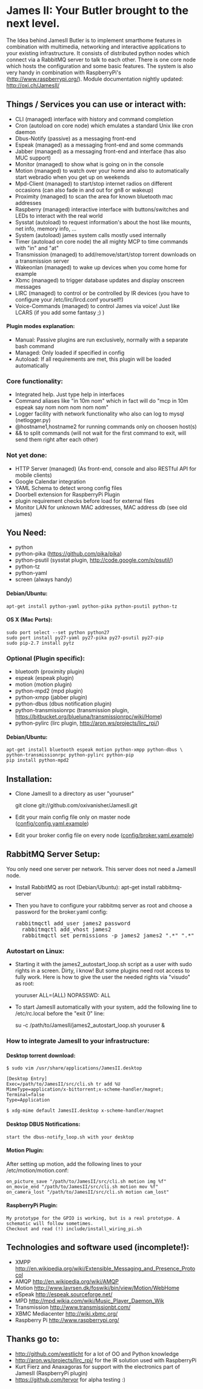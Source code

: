 # James II: Your Butler brought to the next level.
The Idea behind JamesII Butler is to implement smarthome features in combination with multimedia, networking and interactive applications to your existing infrastructure. It consists of distributed python nodes which connect via a RabbitMQ server to talk to each other. There is one core node which hosts the configuration and some basic features.
The system is also very handy in combination with RaspberryPi's (http://www.raspberrypi.org/).
Module documentation nightly updated: http://oxi.ch/JamesII/

## Things / Services you can use or interact with:
* CLI (managed) interface with history and command completion
* Cron (autoload on core node) which emulates a standard Unix like cron daemon
* Dbus-Notify (passive) as a messaging front-end
* Espeak (managed) as a messaging front-end and some commands
* Jabber (managed) as a messaging front-end and interface (has also MUC support)
* Monitor (managed) to show what is going on in the console
* Motion (managed) to watch over your home and also to automatically start webradio when you get up on weekends
* Mpd-Client (managed) to start/stop internet radios on different occasions (can also fade in and out for gn8 or wakeup)
* Proximity (managed) to scan the area for known bluetooth mac addresses
* Raspberry (managed) interactive interface with buttons/switches and LEDs to interact with the real world
* Sysstat (autoload) to request information's about the host like mounts, net info, memory info, ...
* System (autoload) james system calls mostly used internally
* Timer (autoload on core node) the all mighty MCP to time commands with "in" and "at"
* Transmission (managed) to add/remove/start/stop torrent downloads on a transmission server
* Wakeonlan (managed) to wake up devices when you come home for example
* Xbmc (managed) to trigger database updates and display onscreen messages
* LIRC (managed) to control or be controlled by IR devices (you have to configure your /etc/lirc/lircd.conf yourself!)
* Voice-Commands (managed) to control James via voice! Just like LCARS (if you add some fantasy ;) )

#### Plugin modes explanation:
* Manual: Passive plugins are run exclusively, normally with a separate bash command
* Managed: Only loaded if specified in config
* Autoload: If all requirements are met, this plugin will be loaded automatically

### Core functionality:
* Integrated help. Just type help in interfaces
* Command aliases like "in 10m nom" which in fact will do "mcp in 10m espeak say nom nom nom nom nom"
* Logger facility with network functionality who also can log to mysql (netlogger.py)
* @hostname1,hostname2 for running commands only on choosen host(s)
* && to split commands (will not wait for the first command to exit, will send them right after each other)

### Not yet done:
* HTTP Server (managed) (As front-end, console and also RESTful API for mobile clients)
* Google Calendar integration
* YAML Schema to detect wrong config files
* Doorbell extension for RaspberryPi Plugin
* plugin requirement checks before load for external files
* Monitor LAN for unknown MAC addresses, MAC address db (see old james)

## You Need:
* python
* python-pika (https://github.com/pika/pika)
* python-psutil (sysstat plugin, http://code.google.com/p/psutil/)
* python-tz
* python-yaml
* screen (always handy)

#### Debian/Ubuntu:
	apt-get install python-yaml python-pika python-psutil python-tz

#### OS X (Mac Ports):
	sudo port select --set python python27
	sudo port install py27-yaml py27-pika py27-psutil py27-pip
	sudo pip-2.7 install pytz

### Optional (Plugin specific):
* bluetooth (proximity plugin)
* espeak (espeak plugin)
* motion (motion plugin)
* python-mpd2 (mpd plugin)
* python-xmpp (jabber plugin)
* python-dbus (dbus notification plugin)
* python-transmissionrpc (transmission plugin, https://bitbucket.org/blueluna/transmissionrpc/wiki/Home)
* python-pylirc (lirc plugin, http://aron.ws/projects/lirc_rpi/)

#### Debian/Ubuntu:
	apt-get install bluetooth espeak motion python-xmpp python-dbus \
	python-transmissionrpc python-pylirc python-pip
	pip install python-mpd2

## Installation:
* Clone JamesII to a directory as user "youruser"

	git clone git://github.com/oxivanisher/JamesII.git

* Edit your main config file only on master node ([config/config.yaml.example](https://github.com/oxivanisher/JamesII/blob/master/config/config.yaml.example "Base Config Example"))
* Edit your broker config file on every node ([config/broker.yaml.example](https://github.com/oxivanisher/JamesII/blob/master/config/broker.yaml.example "Broker Example"))

## RabbitMQ Server Setup:
You only need one server per network. This server does not need a JamesII node.
* Install RabbitMQ as root (Debian/Ubuntu):
	apt-get install rabbitmq-server
* Then you have to configure your rabbitmq server as root and choose a password for the broker.yaml config:

	<pre>rabbitmqctl add_user james2 password
	rabbitmqctl add_vhost james2
	rabbitmqctl set_permissions -p james2 james2 ".*" ".*" ".*"</pre>

### Autostart on Linux:
* Starting it with the james2_autostart_loop.sh script as a user with sudo rights in a screen. Dirty, i know! But some plugins need root access to fully work. Here is how to give the user the needed rights via "visudo" as root:

	youruser ALL=(ALL) NOPASSWD: ALL
* To start JamesII automatically with your system, add the following line to /etc/rc.local before the "exit 0" line:

	su -c /path/to/JamesII/james2_autostart_loop.sh youruser &

### How to integrate JamesII to your infrastructure:
#### Desktop torrent download:
	$ sudo vim /usr/share/applications/JamesII.desktop

	[Desktop Entry]
	Exec=/path/to/JamesII/src/cli.sh tr add %U
	MimeType=application/x-bittorrent;x-scheme-handler/magnet;
	Terminal=false
	Type=Application

	$ xdg-mime default JamesII.desktop x-scheme-handler/magnet

#### Desktop DBUS Notifications:
	start the dbus-notify_loop.sh with your desktop

#### Motion Plugin:
After setting up motion, add the following lines to your /etc/motion/motion.conf:

	on_picture_save "/path/to/JamesII/src/cli.sh motion img %f"
	on_movie_end "/path/to/JamesII/src/cli.sh motion mov %f"
	on_camera_lost "/path/to/JamesII/src/cli.sh motion cam_lost"

#### RaspberryPi Plugin:

	My prototype for the GPIO is working, but is a real prototype. A schematic will follow sometimes.
	Checkout and read (!) include/install_wiring_pi.sh

## Technologies and software used (incomplete!):
* XMPP http://en.wikipedia.org/wiki/Extensible_Messaging_and_Presence_Protocol
* AMQP http://en.wikipedia.org/wiki/AMQP
* Motion http://www.lavrsen.dk/foswiki/bin/view/Motion/WebHome
* eSpeak http://espeak.sourceforge.net/
* MPD http://mpd.wikia.com/wiki/Music_Player_Daemon_Wik
* Transmission http://www.transmissionbt.com/
* XBMC Mediacenter http://wiki.xbmc.org/
* Raspberry Pi http://www.raspberrypi.org/

## Thanks go to:
* http://github.com/westlicht for a lot of OO and Python knowledge
* http://aron.ws/projects/lirc_rpi/ for the IR solution used with RaspberryPi
* Kurt Fierz and Anaxagoras for support with the electronics part of JamesII (RaspberryPi plugin)
* https://github.com/tervor for alpha testing :)
